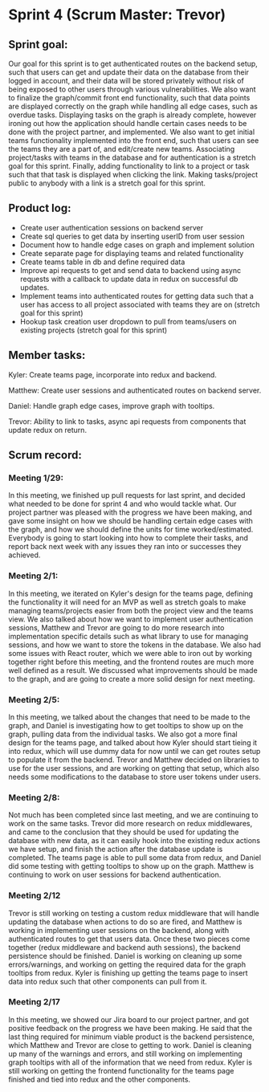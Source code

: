 # __Sprint 4__ (Scrum Master: Trevor)

## __Sprint goal:__  
Our goal for this sprint is to get authenticated routes on the backend setup, such that users can get and update their data on the database from their logged in account, and their data will be stored privately without risk of being exposed to other users through various vulnerabilities. We also want to finalize the graph/commit front end functionality, such that data points are displayed correctly on the graph while handling all edge cases, such as overdue tasks. Displaying tasks on the graph is already complete, however ironing out how the application should handle certain cases needs to be done with the project partner, and implemented. We also want to get initial teams functionality implemented into the front end, such that users can see the teams they are a part of, and edit/create new teams. Associating project/tasks with teams in the database and for authentication is a stretch goal for this sprint. Finally, adding functionality to link to a project or task such that that task is displayed when clicking the link. Making tasks/project public to anybody with a link is a stretch goal for this sprint.

## __Product log:__ 
- Create user authentication sessions on backend server
- Create sql queries to get data by inserting userID from user session
- Document how to handle edge cases on graph and implement solution
- Create separate page for displaying teams and related functionality
- Create teams table in db and define required data
- Improve api requests to get and send data to backend using async requests with a callback to update data in redux on successful db updates.
- Implement teams into authenticated routes for getting data such that a user has access to all project associated with teams they are on (stretch goal for this sprint)
- Hookup task creation user dropdown to pull from teams/users on existing projects (stretch goal for this sprint)

## __Member tasks:__ 
Kyler: Create teams page, incorporate into redux and backend.

Matthew: Create user sessions and authenticated routes on backend server.

Daniel: Handle graph edge cases, improve graph with tooltips.

Trevor: Ability to link to tasks, async api requests from components that update redux on return.

## __Scrum record:__ 

### Meeting 1/29:
In this meeting, we finished up pull requests for last sprint, and decided what needed to be done for sprint 4 and who would tackle what. Our project partner was pleased with the progress we have been making, and gave some insight on how we should be handling certain edge cases with the graph, and how we should define the units for time worked/estimated. Everybody is going to start looking into how to complete their tasks, and report back next week with any issues they ran into or successes they achieved.

### Meeting 2/1:
In this meeting, we iterated on Kyler's design for the teams page, defining the functionality it will need for an MVP as well as stretch goals to make managing teams/projects easier from both the project view and the teams view. We also talked about how we want to implement user authentication sessions, Matthew and Trevor are going to do more research into implementation specific details such as what library to use for managing sessions, and how we want to store the tokens in the database. We also had some issues with React router, which we were able to iron out by working together right before this meeting, and the frontend routes are much more well defined as a result. We discussed what improvements should be made to the graph, and are going to create a more solid design for next meeting.

### Meeting 2/5:
In this meeting, we talked about the changes that need to be made to the graph, and Daniel is investigating how to get tooltips to show up on the graph, pulling data from the individual tasks. We also got a more final design for the teams page, and talked about how Kyler should start tieing it into redux, which will use dummy data for now until we can get routes setup to populate it from the backend. Trevor and Matthew decided on libraries to use for the user sessions, and are working on getting that setup, which also needs some modifications to the database to store user tokens under users.

### Meeting 2/8:
Not much has been completed since last meeting, and we are continuing to work on the same tasks. Trevor did more research on redux middlewares, and came to the conclusion that they should be used for updating the database with new data, as it can easily hook into the existing redux actions we have setup, and finish the action after the database update is completed. The teams page is able to pull some data from redux, and Daniel did some testing with getting tooltips to show up on the graph. Matthew is continuing to work on user sessions for backend authentication.

### Meeting 2/12
Trevor is still working on testing a custom redux middleware that will handle updating the database when actions to do so are fired, and Matthew is working in implementing user sessions on the backend, along with authenticated routes to get that users data. Once these two pieces come together (redux middleware and backend auth sessions), the backend persistence should be finished. Daniel is working on cleaning up some errors/warnings, and working on getting the required data for the graph tooltips from redux. Kyler is finishing up getting the teams page to insert data into redux such that other components can pull from it.

### Meeting 2/17
In this meeting, we showed our Jira board to our project partner, and got positive feedback on the progress we have been making. He said that the last thing required for minimum viable product is the backend persistence, which Matthew and Trevor are close to getting to work. Daniel is cleaning up many of the warnings and errors, and still working on implementing graph tooltips with all of the information that we need from redux. Kyler is still working on getting the frontend functionality for the teams page finished and tied into redux and the other components.
